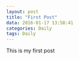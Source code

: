 ```yaml
---
layout: post
title: "First Post"
data: 2016-01-17 13:58:41
categories: Daily
tags: Daily
---
```

This is my first post

